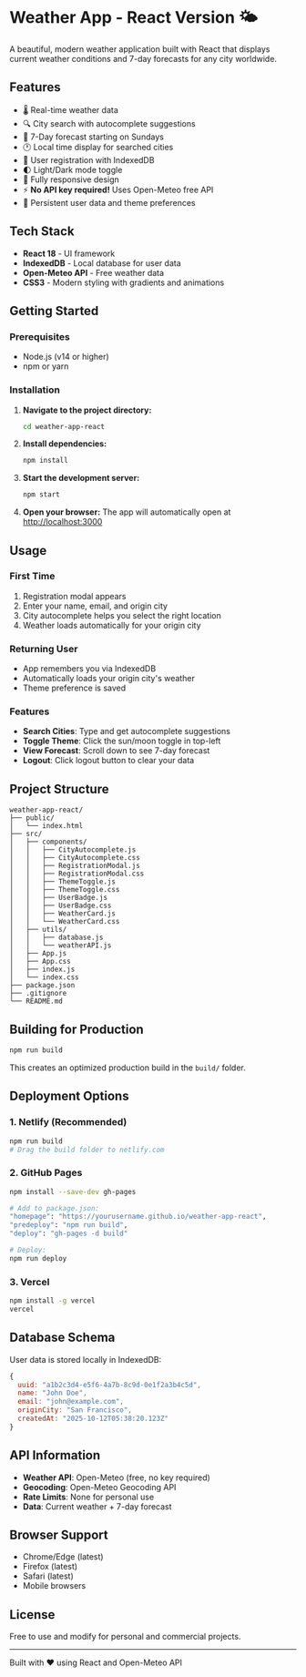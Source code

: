 # Weather App - React Version 🌤️

A beautiful, modern weather application built with React that displays current weather conditions and 7-day forecasts for any city worldwide.

## Features

- 🌡️ Real-time weather data
- 🔍 City search with autocomplete suggestions
- 📅 7-Day forecast starting on Sundays
- 🕐 Local time display for searched cities
- 👤 User registration with IndexedDB
- 🌓 Light/Dark mode toggle
- 📱 Fully responsive design
- ⚡ **No API key required!** Uses Open-Meteo free API
- 💾 Persistent user data and theme preferences

## Tech Stack

- **React 18** - UI framework
- **IndexedDB** - Local database for user data
- **Open-Meteo API** - Free weather data
- **CSS3** - Modern styling with gradients and animations

## Getting Started

### Prerequisites

- Node.js (v14 or higher)
- npm or yarn

### Installation

1. **Navigate to the project directory:**
   ```bash
   cd weather-app-react
   ```

2. **Install dependencies:**
   ```bash
   npm install
   ```

3. **Start the development server:**
   ```bash
   npm start
   ```

4. **Open your browser:**
   The app will automatically open at [http://localhost:3000](http://localhost:3000)

## Usage

### First Time
1. Registration modal appears
2. Enter your name, email, and origin city
3. City autocomplete helps you select the right location
4. Weather loads automatically for your origin city

### Returning User
- App remembers you via IndexedDB
- Automatically loads your origin city's weather
- Theme preference is saved

### Features
- **Search Cities**: Type and get autocomplete suggestions
- **Toggle Theme**: Click the sun/moon toggle in top-left
- **View Forecast**: Scroll down to see 7-day forecast
- **Logout**: Click logout button to clear your data

## Project Structure

```
weather-app-react/
├── public/
│   └── index.html
├── src/
│   ├── components/
│   │   ├── CityAutocomplete.js
│   │   ├── CityAutocomplete.css
│   │   ├── RegistrationModal.js
│   │   ├── RegistrationModal.css
│   │   ├── ThemeToggle.js
│   │   ├── ThemeToggle.css
│   │   ├── UserBadge.js
│   │   ├── UserBadge.css
│   │   ├── WeatherCard.js
│   │   └── WeatherCard.css
│   ├── utils/
│   │   ├── database.js
│   │   └── weatherAPI.js
│   ├── App.js
│   ├── App.css
│   ├── index.js
│   └── index.css
├── package.json
├── .gitignore
└── README.md
```

## Building for Production

```bash
npm run build
```

This creates an optimized production build in the `build/` folder.

## Deployment Options

### 1. Netlify (Recommended)
```bash
npm run build
# Drag the build folder to netlify.com
```

### 2. GitHub Pages
```bash
npm install --save-dev gh-pages

# Add to package.json:
"homepage": "https://yourusername.github.io/weather-app-react",
"predeploy": "npm run build",
"deploy": "gh-pages -d build"

# Deploy:
npm run deploy
```

### 3. Vercel
```bash
npm install -g vercel
vercel
```

## Database Schema

User data is stored locally in IndexedDB:

```javascript
{
  uuid: "a1b2c3d4-e5f6-4a7b-8c9d-0e1f2a3b4c5d",
  name: "John Doe",
  email: "john@example.com",
  originCity: "San Francisco",
  createdAt: "2025-10-12T05:38:20.123Z"
}
```

## API Information

- **Weather API**: Open-Meteo (free, no key required)
- **Geocoding**: Open-Meteo Geocoding API
- **Rate Limits**: None for personal use
- **Data**: Current weather + 7-day forecast

## Browser Support

- Chrome/Edge (latest)
- Firefox (latest)
- Safari (latest)
- Mobile browsers

## License

Free to use and modify for personal and commercial projects.

---

Built with ❤️ using React and Open-Meteo API
